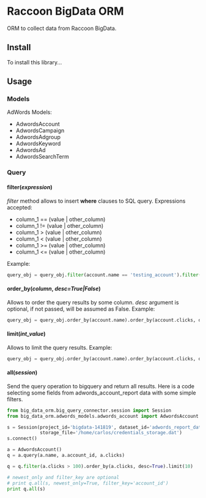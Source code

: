 # Raccoon BigData ORM
ORM to collect data from Raccoon BigData.

## Install

To install this library...

## Usage

### Models

AdWords Models:
* AdwordsAccount
* AdwordsCampaign
* AdwordsAdgroup
* AdwordsKeyword
* AdwordsAd
* AdwordsSearchTerm

### Query

#### filter(*expression*)
*filter* method allows to insert **where** clauses to SQL query.
Expressions accepted:
* column_1 == (value | other_column)
* column_1 != (value | other_column)
* column_1 > (value | other_column)
* column_1 < (value | other_column)
* column_1 >= (value | other_column)
* column_1 <= (value | other_column)

Example:
``` python
query_obj = query_obj.filter(account.name == 'testing_account').filter(acccount.clicks > 1000)
```

#### order_by(*column*, *desc=True|False*)

Allows to order the query results by some column. *desc* argument is optional, if not passed, will be assumed as False.
Example:
``` python
query_obj = query_obj.order_by(account.name).order_by(account.clicks, desc=True)
```
#### limit(*int_value*)

Allows to limit the query results.
Example:
``` python
query_obj = query_obj.order_by(account.name).order_by(account.clicks, desc=True).limit(10)
```
#### all(*session*)

Send the query operation to bigquery and return all results.
Here is a code selecting some fields from adwords_account_report data with some simple filters.

``` python
from big_data_orm.big_query_connector.session import Session
from big_data_orm.adwords_models.adwords_account import AdwordsAccount

s = Session(project_id='bigdata-141819', dataset_id='adwords_report_data',
            storage_file='/home/carlos/credentials_storage.dat')
s.connect()

a = AdwordsAccount()
q = a.query(a.name, a.account_id, a.clicks)

q = q.filter(a.clicks > 100).order_by(a.clicks, desc=True).limit(10)

# newest_only and filter_key are optional
# print q.all(s, newest_only=True, filter_key='account_id')
print q.all(s)
```
